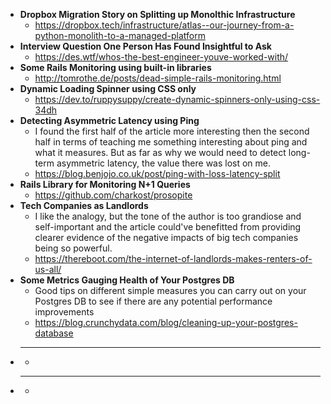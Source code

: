 - **Dropbox Migration Story on Splitting up Monolthic Infrastructure**
  - https://dropbox.tech/infrastructure/atlas--our-journey-from-a-python-monolith-to-a-managed-platform
- **Interview Question One Person Has Found Insightful to Ask**
  - https://des.wtf/whos-the-best-engineer-youve-worked-with/
- **Some Rails Monitoring using built-in libraries**
  - http://tomrothe.de/posts/dead-simple-rails-monitoring.html
- **Dynamic Loading Spinner using CSS only**
  - https://dev.to/ruppysuppy/create-dynamic-spinners-only-using-css-34dh
- **Detecting Asymmetric Latency using Ping**
  - I found the first half of the article more interesting then the second half in terms of teaching me something interesting about ping and what it measures. But as far as why we would need to detect long-term asymmetric latency, the value there was lost on me.
  - https://blog.benjojo.co.uk/post/ping-with-loss-latency-split
- **Rails Library for Monitoring N+1 Queries**
  - https://github.com/charkost/prosopite
- **Tech Companies as Landlords**
  - I like the analogy, but the tone of the author is too grandiose and self-important and the article could've benefitted from providing clearer evidence of the negative impacts of big tech companies being so powerful.
  - https://thereboot.com/the-internet-of-landlords-makes-renters-of-us-all/
- **Some Metrics Gauging Health of Your Postgres DB**
  - Good tips on different simple measures you can carry out on your Postgres DB to see if there are any potential performance improvements
  - https://blog.crunchydata.com/blog/cleaning-up-your-postgres-database
- ****
  - 
- ****
  - 